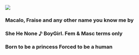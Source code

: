 ![](https://files.catbox.moe/is4dwe.jpg)
### Macalo, Fraise and any other name you know me by
### She He None ♪ BoyGirl. Fem & Masc terms only
### Born to be a princess Forced to be a human










